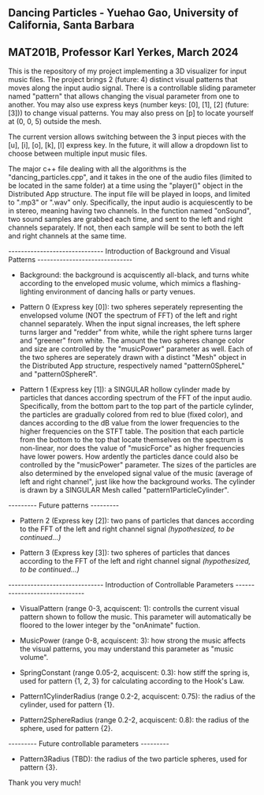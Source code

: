 
## Dancing Particles - Yuehao Gao, University of California, Santa Barbara

## MAT201B, Professor Karl Yerkes, March 2024

This is the repository of my project implementing a 3D visualizer for input music files. The project brings 2 (future: 4) distinct visual patterns that moves along the input audio signal. There is a controllable sliding parameter named "pattern" that allows changing the visual parameter from one to another. You may also use express keys (number keys: [0], [1], [2] (future: [3])) to change visual patterns. You may also press on [p] to locate yourself at (0, 0, 5) outside the mesh.

The current version allows switching between the 3 input pieces with the [u], [i], [o], [k], [l] express key. In the future, it will allow a dropdown list to choose between multiple input music files.

The major c++ file dealing with all the algorithms is the "dancing_particles.cpp", and it takes in the one of the audio files (limited to be located in the same folder) at a time using the "player()" object in the Distributed App structure. The input file will be played in loops, and limited to ".mp3" or ".wav" only. Specifically, the input audio is acquiescently to be in stereo, meaning having two channels. In the function named "onSound", two sound samples are grabbed each time, and sent to the left and right channels separately. If not, then each sample will be sent to both the left and right channels at the same time.

------------------------------ Introduction of Background and Visual Patterns ------------------------------

- Background: the background is acquiscently all-black, and turns white according to the enveloped music volume, which mimics a flashing-lighting environment of dancing halls or party venues.

- Pattern 0 (Express key [0]): two spheres seperately representing the envelopsed volume (NOT the spectrum of FFT) of the left and right channel separately. When the input signal increases, the left sphere turns larger and "redder" from white, while the right sphere turns larger and "greener" from white. The amount the two spheres change color and size are controlled by the "musicPower" parameter as well. Each of the two spheres are seperately drawn with a distinct "Mesh" object in the Distributed App structure, respectively named "pattern0SphereL" and "pattern0SphereR". 

- Pattern 1 (Express key [1]): a SINGULAR hollow cylinder made by particles that dances according spectrum of the FFT of the input audio. Specifically, from the bottom part to the top part of the particle cylinder, the particles are gradually colored from red to blue (fixed color), and dances according to the dB value from the lower frequencies to the higher frequencies on the STFT table. The position that each particle from the bottom to the top that locate themselves on the spectrum is non-linear, nor does the value of "musicForce" as higher frequencies have lower powers. How ardently the particles dance could also be controlled by the "musicPower" parameter. The sizes of the particles are also determined by the enveloped signal value of the music (average of left and right channel", just like how the background works. The cylinder is drawn by a SINGULAR Mesh called "pattern1ParticleCylinder".


--------- Future patterns ---------
- Pattern 2 (Express key [2]): two pans of particles that dances according to the FFT of the left and right channel signal *(hypothesized, to be continued...)*

- Pattern 3 (Express key [3]): two spheres of particles that dances according to the FFT of the left and right channel signal *(hypothesized, to be continued...)*


------------------------------ Introduction of Controllable Parameters ------------------------------
- VisualPattern (range 0-3, acquiscent: 1): controlls the current visual pattern shown to follow the music. This parameter will automatically be floored to the lower integer by the "onAnimate" fuction.

- MusicPower (range 0-8, acquiscent: 3): how strong the music affects the visual patterns, you may understand this parameter as "music volume".

- SpringConstant (range 0.05-2, acquiscent: 0.3): how stiff the spring is, used for pattern {1, 2, 3} for calculating according to the Hook's Law.

- Pattern1CylinderRadius (range 0.2-2, acquiscent: 0.75): the radius of the cylinder, used for pattern {1}.

- Pattern2SphereRadius (range 0.2-2, acquiscent: 0.8): the radius of the sphere, used for pattern {2}.


--------- Future controllable parameters ---------

- Pattern3Radius (TBD): the radius of the two particle spheres, used for pattern {3}.


Thank you very much!
